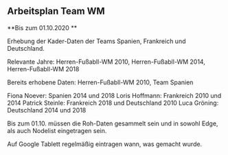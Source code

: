 ## Arbeitsplan Team WM ##


**Bis zum 01.10.2020 ** 

Erhebung der Kader-Daten der Teams Spanien, Frankreich und Deutschland.


Relevante Jahre: Herren-Fußabll-WM 2010, Herren-Fußabll-WM 2014, Herren-Fußabll-WM 2018

Bereits erhobene Daten:  Herren-Fußabll-WM 2010, Team Spanien

Fiona Noever: Spanien 2014 und 2018 
Loris Hoffmann: Frankreich 2010 und 2014 
Patrick Steinle: Frankreich 2018 und Deutschland 2010
Luca Gröning: Deutschland 2014 und 2018

Bis zum 01.10. müssen die Roh-Daten gesammelt sein und in sowohl Edge, als auch Nodelist eingetragen sein. 

Auf Google Tablett regelmäßig eintragen wann, was gemacht wurde. 
